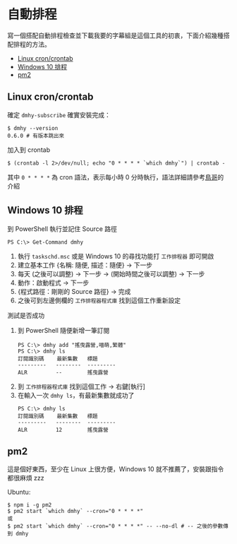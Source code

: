 # 自動排程

寫一個搭配自動排程檢查並下載我要的字幕組是這個工具的初衷，下面介紹幾種搭配排程的方法。

* [Linux cron/crontab](#linux-croncrontab)
* [Windows 10 排程](#windows-10-%E6%8E%92%E7%A8%8B)
* [pm2](#pm2)

## Linux cron/crontab

確定 `dmhy-subscribe` 確實安裝完成：

```shell
$ dmhy --version
0.6.0 # 有版本跳出來
```

加入到 crontab

```shell
$ (crontab -l 2>/dev/null; echo "0 * * * * `which dmhy`") | crontab -
```

其中 `0 * * * *` 為 cron 語法，表示每小時 0 分時執行，語法詳細請參考[鳥哥](http://linux.vbird.org/linux_basic/0430cron.php#crontab)的介紹

## Windows 10 排程

到 PowerShell 執行並記住 Source 路徑

```shell
PS C:\> Get-Command dmhy
```

1. 執行 `taskschd.msc` 或是 Windows 10 的尋找功能打 `工作排程器` 即可開啟
2. 建立基本工作 {名稱: 隨便, 描述：隨便} → 下一步
3. 每天 (之後可以調整) → 下一步 → (開始時間之後可以調整) → 下一步
4. 動作：啟動程式 → 下一步
5. {程式路徑：剛剛的 Source 路徑} → 完成
6. 之後可到左邊側欄的 `工作排程器程式庫` 找到這個工作重新設定

測試是否成功

1. 到 PowerShell 隨便新增一筆訂閱
   ```
   PS C:\> dmhy add "搖曳露營,喵萌,繁體"
   PS C:\> dmhy ls
   訂閱識別碼    最新集數   標題
   ---------   --------  ---------
   ALR         --        搖曳露營
   ```
2. 到 `工作排程器程式庫` 找到這個工作 → 右鍵[執行]
3. 在輸入一次 `dmhy ls`，有最新集數就成功了
   ```
   PS C:\> dmhy ls
   訂閱識別碼    最新集數   標題
   ---------   --------  ---------
   ALR         12        搖曳露營
   ```

## pm2

這是個好東西，至少在 Linux 上很方便，Windows 10 就不推薦了，安裝跟指令都很麻煩 zzz

Ubuntu:

```shell
$ npm i -g pm2
$ pm2 start `which dmhy` --cron="0 * * * *"
或
$ pm2 start `which dmhy` --cron="0 * * * *" -- --no-dl # -- 之後的參數傳到 dmhy
```
